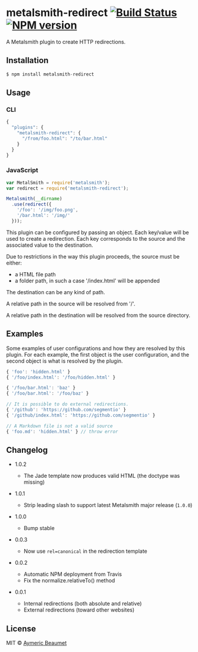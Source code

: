 # metalsmith-redirect [![Build Status](https://travis-ci.org/aymericbeaumet/metalsmith-redirect.svg?branch=master)](https://travis-ci.org/aymericbeaumet/metalsmith-redirect) [![NPM version](https://badge.fury.io/js/metalsmith-redirect.svg)](http://badge.fury.io/js/metalsmith-redirect)

A Metalsmith plugin to create HTTP redirections.

## Installation

```javascript
$ npm install metalsmith-redirect
```

## Usage

### CLI

```javascript
{
  "plugins": {
    "metalsmith-redirect": {
      "/from/foo.html": "/to/bar.html"
    }
  }
}
```

### JavaScript

```javascript
var MetalSmith = require('metalsmith');
var redirect = require('metalsmith-redirect');

Metalsmith(__dirname)
  .use(redirect({
    '/foo': '/img/foo.png',
    '/bar.html': '/img/'
  }));
```

This plugin can be configured by passing an object. Each key/value will be used
to create a redirection. Each key corresponds to the source and the associated
value to the destination.

Due to restrictions in the way this plugin proceeds, the source must be either:
- a HTML file path
- a folder path, in such a case '/index.html' will be appended

The destination can be any kind of path.

A relative path in the source will be resolved from '/'.

A relative path in the destination will be resolved from the source directory.

## Examples

Some examples of user configurations and how they are resolved by this plugin.
For each example, the first object is the user configuration, and the second
object is what is resolved by the plugin.


```javascript
{ 'foo': 'hidden.html' }
{ '/foo/index.html': '/foo/hidden.html' }
```

```javascript
{ '/foo/bar.html': 'baz' }
{ '/foo/bar.html': '/foo/baz' }
```

```javascript
// It is possible to do external redirections.
{ '/github': 'https://github.com/segmentio' }
{ '/github/index.html': 'https://github.com/segmentio' }
```

```javascript
// A Markdown file is not a valid source
{ 'foo.md': 'hidden.html' } // throw error
```


## Changelog

* 1.0.2
  * The Jade template now produces valid HTML (the doctype was missing)

* 1.0.1
  * Strip leading slash to support latest Metalsmith major release (`1.0.0`)

* 1.0.0
  * Bump stable

* 0.0.3
  * Now use `rel=canonical` in the redirection template

* 0.0.2
  * Automatic NPM deployment from Travis
  * Fix the normalize.relativeTo() method

* 0.0.1
  * Internal redirections (both absolute and relative)
  * External redirections (toward other websites)

## License

MIT © [Aymeric Beaumet](http://beaumet.me)
